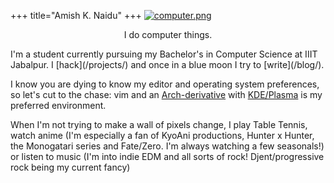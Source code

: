 +++
title="Amish K. Naidu"
+++
[![computer.png](computer.png)](https://xkcd.com/722/)

<p style="text-align:center">I do computer things.</p>
I'm a student currently pursuing my Bachelor's in Computer Science at IIIT Jabalpur.  
I [hack](/projects/) and once in a blue moon I try to [write](/blog/).

I know you are dying to know my editor and operating system preferences, so let's cut to the chase:
vim and an [Arch-derivative](https://antergos.com) with [KDE/Plasma](https://kde.org/plasma-desktop) is my preferred environment.  

When I'm not trying to make a wall of pixels change, I play Table Tennis, watch anime
(I'm especially a fan of KyoAni productions, Hunter x Hunter, the Monogatari series and Fate/Zero. I'm always watching a few seasonals!) or listen to music (I'm into indie EDM and all sorts of rock! Djent/progressive rock being my current fancy)

